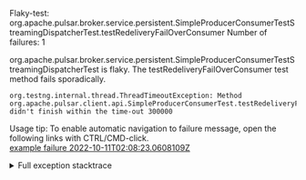         
Flaky-test: org.apache.pulsar.broker.service.persistent.SimpleProducerConsumerTestStreamingDispatcherTest.testRedeliveryFailOverConsumer
Number of failures: 1

org.apache.pulsar.broker.service.persistent.SimpleProducerConsumerTestStreamingDispatcherTest is flaky. The testRedeliveryFailOverConsumer test method fails sporadically.

```
org.testng.internal.thread.ThreadTimeoutException: Method org.apache.pulsar.client.api.SimpleProducerConsumerTest.testRedeliveryFailOverConsumer() didn't finish within the time-out 300000
```

Usage tip: To enable automatic navigation to failure message, open the following links with CTRL/CMD-click.  
[example failure 2022-10-11T02:08:23.0608109Z](https://github.com/apache/pulsar/actions/runs/3219633940/jobs/5273750322#step:9:842)  


<details>
<summary>Full exception stacktrace</summary>
<code><pre>
org.testng.internal.thread.ThreadTimeoutException: Method org.apache.pulsar.client.api.SimpleProducerConsumerTest.testRedeliveryFailOverConsumer() didn't finish within the time-out 300000
	at org.testng.internal.MethodInvocationHelper.invokeWithTimeoutWithNewExecutor(MethodInvocationHelper.java:371)
	at org.testng.internal.MethodInvocationHelper.invokeWithTimeout(MethodInvocationHelper.java:282)
	at org.testng.internal.TestInvoker.invokeMethod(TestInvoker.java:605)
	at org.testng.internal.TestInvoker.retryFailed(TestInvoker.java:214)
	at org.testng.internal.MethodRunner.runInSequence(MethodRunner.java:58)
	at org.testng.internal.TestInvoker$MethodInvocationAgent.invoke(TestInvoker.java:822)
	at org.testng.internal.TestInvoker.invokeTestMethods(TestInvoker.java:147)
	at org.testng.internal.TestMethodWorker.invokeTestMethods(TestMethodWorker.java:146)
	at org.testng.internal.TestMethodWorker.run(TestMethodWorker.java:128)
	at java.base/java.util.ArrayList.forEach(ArrayList.java:1541)
	at org.testng.TestRunner.privateRun(TestRunner.java:764)
	at org.testng.TestRunner.run(TestRunner.java:585)
	at org.testng.SuiteRunner.runTest(SuiteRunner.java:384)
	at org.testng.SuiteRunner.runSequentially(SuiteRunner.java:378)
	at org.testng.SuiteRunner.privateRun(SuiteRunner.java:337)
	at org.testng.SuiteRunner.run(SuiteRunner.java:286)
	at org.testng.SuiteRunnerWorker.runSuite(SuiteRunnerWorker.java:53)
	at org.testng.SuiteRunnerWorker.run(SuiteRunnerWorker.java:96)
	at org.testng.TestNG.runSuitesSequentially(TestNG.java:1218)
	at org.testng.TestNG.runSuitesLocally(TestNG.java:1140)
	at org.testng.TestNG.runSuites(TestNG.java:1069)
	at org.testng.TestNG.run(TestNG.java:1037)
	at org.apache.maven.surefire.testng.TestNGExecutor.run(TestNGExecutor.java:135)
	at org.apache.maven.surefire.testng.TestNGDirectoryTestSuite.executeSingleClass(TestNGDirectoryTestSuite.java:112)
	at org.apache.maven.surefire.testng.TestNGDirectoryTestSuite.executeLazy(TestNGDirectoryTestSuite.java:123)
	at org.apache.maven.surefire.testng.TestNGDirectoryTestSuite.execute(TestNGDirectoryTestSuite.java:90)
	at org.apache.maven.surefire.testng.TestNGProvider.invoke(TestNGProvider.java:146)
	at org.apache.maven.surefire.booter.ForkedBooter.invokeProviderInSameClassLoader(ForkedBooter.java:384)
	at org.apache.maven.surefire.booter.ForkedBooter.runSuitesInProcess(ForkedBooter.java:345)
	at org.apache.maven.surefire.booter.ForkedBooter.execute(ForkedBooter.java:126)
	at org.apache.maven.surefire.booter.ForkedBooter.main(ForkedBooter.java:418)

</pre></code>
</details>

